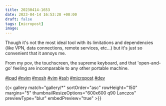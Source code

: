 ```yaml
---
title: 20230414-1653
date: 2023-04-14 16:53:28 +00:00
draft: false
tags: [micropost]
image:
---
```


<p>Though it&#39;s not the most ideal tool with its limitations and dependencies (like VPN, data connections, remote services, etc...) but it&#39;s just so convenient that it annoys me.</p><p>From my pov, the touchscreen, the supreme keyboard, and that &#39;open-and-go&#39; feeling are incomparable to any other portable machine.</p><p><a href="https://mastodon.bofhers.es/tags/ipad" class="mention hashtag" rel="tag">#<span>ipad</span></a> <a href="https://mastodon.bofhers.es/tags/nvim" class="mention hashtag" rel="tag">#<span>nvim</span></a> <a href="https://mastodon.bofhers.es/tags/mosh" class="mention hashtag" rel="tag">#<span>mosh</span></a> <a href="https://mastodon.bofhers.es/tags/vim" class="mention hashtag" rel="tag">#<span>vim</span></a> <a href="https://mastodon.bofhers.es/tags/ssh" class="mention hashtag" rel="tag">#<span>ssh</span></a> <a href="https://mastodon.bofhers.es/tags/micropost" class="mention hashtag" rel="tag">#<span>micropost</span></a> <a href="https://mastodon.bofhers.es/tags/dev" class="mention hashtag" rel="tag">#<span>dev</span></a></p>


{{< gallery match="gallery/*" sortOrder="asc" 
                rowHeight="150" margins="5" thumbnailResizeOptions="600x600 q90 Lanczos"
                previewType="blur" embedPreview="true" >}}

